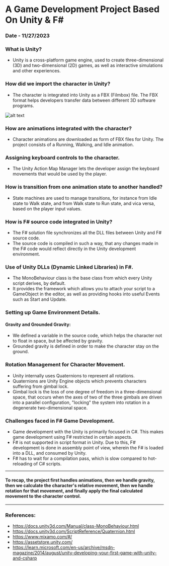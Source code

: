# A Game Development Project Based On Unity & F#
### Date - 11/27/2023

### What is Unity?
* Unity is a cross-platform game engine, used to create three-dimensional (3D) and two-dimensional (2D) games, as well as interactive simulations and other experiences.

### How did we import the character in Unity?
* The character is integrated into Unity as a FBX (Filmbox) file. The FBX format helps developers transfer data between different 3D software programs.

![alt text](https://https://github.com/siddhesh2263/CSCI_6221_10_FSharp/master/images/Jammo_1.png?raw=true)

### How are animations integrated with the character?
* Character animations are downloaded as form of FBX files for Unity. The project consists of a Running, Walking, and Idle animation.

### Assigning keyboard controls to the character.
* The Unity Action Map Manager lets the developer assign the keyboard movements that would be used by the player.

### How is transition from one animation state to another handled?
* State machines are used to manage transitions, for instance from Idle state to Walk state, and from Walk state to Run state, and vica versa, based on the player input values.

### How is F# source code integrated in Unity?
* The F# solution file synchronizes all the DLL files between Unity and F# source code.
* The source code is compiled in such a way, that any changes made in the F# code would reflect directly in the Unity development environment.

### Use of Unity DLLs (Dynamic Linked Libraries) in F#.
* The MonoBehaviour class is the base class from which every Unity script derives, by default.
* It  provides the framework which allows you to attach your script to a GameObject in the editor, as well as providing hooks into useful Events such as Start and Update.

### Setting up Game Environment Details.
#### Gravity and Grounded Gravity:
* We defined a variable in the source code, which helps the character not to float in space, but be affected by gravity.
* Grounded gravity is defined in order to make the character stay on the ground.

### Rotation Management for Character Movement.
* Unity internally uses Quaternions to represent all rotations.
* Quaternions are Unity Engine objects which prevents characters suffering from gimbal lock.
* Gimbal lock is the loss of one degree of freedom in a three-dimensional space, that occurs when the axes of two of the three gimbals are driven into a parallel configuration, "locking" the system into rotation in a degenerate two-dimensional space.

### Challenges faced in F# Game Development.
* Game development with the Unity is primarily focused in C#. This makes game development using F# restricted in certain aspects.
* F# is not supported in script format in Unity. Due to this, F# development is done in assembly point of view, wherein the F# is loaded into a DLL, and consumed by Unity.
* F# has to wait for a compilation pass, which is slow compared to hot-reloading of C# scripts.

---

#### To recap, the project first handles animations, then we handle gravity, then we calculate the character's relative movement, then we handle rotation for that movement, and finally apply the final calculated movement to the character control.

---

### References:
* https://docs.unity3d.com/Manual/class-MonoBehaviour.html
* https://docs.unity3d.com/ScriptReference/Quaternion.html
* https://www.mixamo.com/#/
* https://assetstore.unity.com/
* https://learn.microsoft.com/en-us/archive/msdn-magazine/2014/august/unity-developing-your-first-game-with-unity-and-csharp